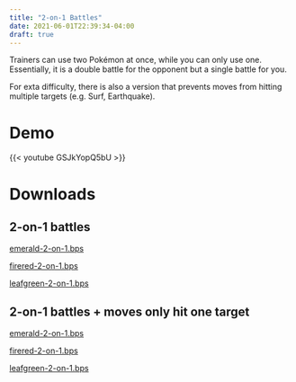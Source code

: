 ```yaml
---
title: "2-on-1 Battles"
date: 2021-06-01T22:39:34-04:00
draft: true
---
```


Trainers can use two Pokémon at once, while you can only use one. Essentially, it is a double battle for the opponent but a single battle for you.

For exta difficulty, there is also a version that prevents moves from hitting multiple targets (e.g. Surf, Earthquake).

# Demo

{{< youtube GSJkYopQ5bU >}}

# Downloads

## 2-on-1 battles

<p>
    <a href="/downloads/2-on-1/multi-target/emerald-2-on-1.bps" download>
    emerald-2-on-1.bps
    </a>
</p>

<p>
    <a href="/downloads/2-on-1/multi-target/firered-2-on-1.bps" download>
    firered-2-on-1.bps
    </a>
</p>

<p>
    <a href="/downloads/2-on-1/multi-target/leafgreen-2-on-1.bps" download>
    leafgreen-2-on-1.bps
    </a>
</p>

## 2-on-1 battles + moves only hit one target

<p>
    <a href="/downloads/2-on-1/one-target/emerald-2-on-1.bps" download>
    emerald-2-on-1.bps
    </a>
</p>

<p>
    <a href="/downloads/2-on-1/one-target/firered-2-on-1.bps" download>
    firered-2-on-1.bps
    </a>
</p>

<p>
    <a href="/downloads/2-on-1/one-target/leafgreen-2-on-1.bps" download>
    leafgreen-2-on-1.bps
    </a>
</p>
